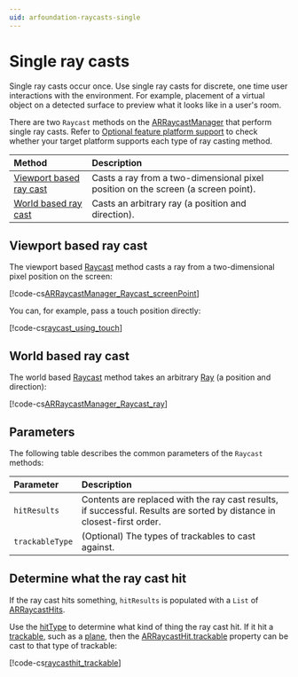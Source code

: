 ```yaml
---
uid: arfoundation-raycasts-single
---
```

# Single ray casts

Single ray casts occur once. Use single ray casts for discrete, one time user interactions with the environment. For example, placement of a virtual object on a detected surface to preview what it looks like in a user's room.

 There are two `Raycast` methods on the [ARRaycastManager](xref:UnityEngine.XR.ARFoundation.ARRaycastManager) that perform single ray casts. Refer to [Optional feature platform support](xref:arfoundation-raycasts-platform-support#optional-features-support-table) to check whether your target platform supports each type of ray casting method.

| Method                                              | Description                                                             |
|:--------------------------------------------------- | :---------------------------------------------------------------------  |
| [Viewport based ray cast](#viewport-based-ray-cast) | Casts a ray from a two-dimensional pixel position on the screen (a screen point). |
| [World based ray cast](#world-based-ray-cast)       | Casts an arbitrary ray (a position and direction).                      |

## Viewport based ray cast

The viewport based [Raycast](xref:UnityEngine.XR.ARFoundation.ARRaycastManager.Raycast(UnityEngine.Vector2,List{UnityEngine.XR.ARFoundation.ARRaycastHit},UnityEngine.XR.ARSubsystems.TrackableType)) method casts a ray from a two-dimensional pixel position on the screen:

[!code-cs[ARRaycastManager_Raycast_screenPoint](../../../Runtime/ARFoundation/ARRaycastManager.cs#ARRaycastManager_Raycast_screenPoint)]

You can, for example, pass a touch position directly:

[!code-cs[raycast_using_touch](../../../Tests/Runtime/CodeSamples/RaycastSamples.cs#raycast_using_touch)]

## World based ray cast

The world based [Raycast](xref:UnityEngine.XR.ARFoundation.ARRaycastManager.Raycast(UnityEngine.Ray,List{UnityEngine.XR.ARFoundation.ARRaycastHit},UnityEngine.XR.ARSubsystems.TrackableType)) method takes an arbitrary [Ray](xref:UnityEngine.Ray) (a position and direction):

[!code-cs[ARRaycastManager_Raycast_ray](../../../Runtime/ARFoundation/ARRaycastManager.cs#ARRaycastManager_Raycast_ray)]

## Parameters

The following table describes the common parameters of the `Raycast` methods:

| Parameter       | Description |
| :-------------- | :---------- |
| `hitResults`    | Contents are replaced with the ray cast results, if successful. Results are sorted by distance in closest-first order. |
| `trackableType` | (Optional) The types of trackables to cast against. |

## Determine what the ray cast hit

If the ray cast hits something, `hitResults` is populated with a `List` of [ARRaycastHits](xref:UnityEngine.XR.ARFoundation.ARRaycastHit).

Use the [hitType](xref:UnityEngine.XR.ARFoundation.ARRaycastHit.hitType) to determine what kind of thing the ray cast hit. If it hit a [trackable](xref:UnityEngine.XR.ARFoundation.ARTrackable), such as a [plane](xref:UnityEngine.XR.ARFoundation.ARPlane), then the [ARRaycastHit.trackable](xref:UnityEngine.XR.ARFoundation.ARRaycastHit.trackable) property can be cast to that type of trackable:

[!code-cs[raycasthit_trackable](../../../Tests/Runtime/CodeSamples/RaycastSamples.cs#raycasthit_trackable)]
